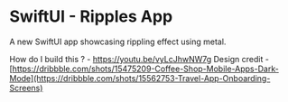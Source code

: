# SwiftUI - Ripples App
A new SwiftUI app showcasing rippling effect using metal.

How do I build this ? - https://youtu.be/vyLcJhwNW7g
Design credit - [https://dribbble.com/shots/15475209-Coffee-Shop-Mobile-Apps-Dark-Mode](https://dribbble.com/shots/15562753-Travel-App-Onboarding-Screens)
